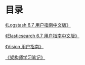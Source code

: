 # 目录

[《Logstash 6.7 用户指南中文版》](http://www.tyrival.com/books/logstash-guide/)

[《Elasticsearch 6.7 用户指南中文版》](http://www.tyrival.com/books/elasticsearch-guide/)

[《Vision 用户指南》](http://www.tyrival.com/books/vision-guide/)

[《架构师学习笔记》](http://www.tyrival.com/books/architect-knowledge/)

